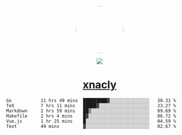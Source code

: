 <p align="center">
  <img style="border-radius: 100px" width="128" height="128" src="https://avatars.githubusercontent.com/u/47723417?v=4"/>
</p>
<p align="center">
  <img src="https://komarev.com/ghpvc/?username=xnacly&&style=flat-square"/>
</p>

<h1 align="center"><a href="https://xnacly.me"> xnacly</a> </h1>

<!--START_SECTION:waka-->

```text
Go           11 hrs 49 mins  █████████▓░░░░░░░░░░░░░░░   38.31 %
TeX          7 hrs 11 mins   █████▓░░░░░░░░░░░░░░░░░░░   23.27 %
Markdown     2 hrs 59 mins   ██▒░░░░░░░░░░░░░░░░░░░░░░   09.69 %
Makefile     2 hrs 4 mins    █▓░░░░░░░░░░░░░░░░░░░░░░░   06.72 %
Vue.js       1 hr 25 mins    █░░░░░░░░░░░░░░░░░░░░░░░░   04.59 %
Text         49 mins         ▓░░░░░░░░░░░░░░░░░░░░░░░░   02.67 %
```

<!--END_SECTION:waka-->
